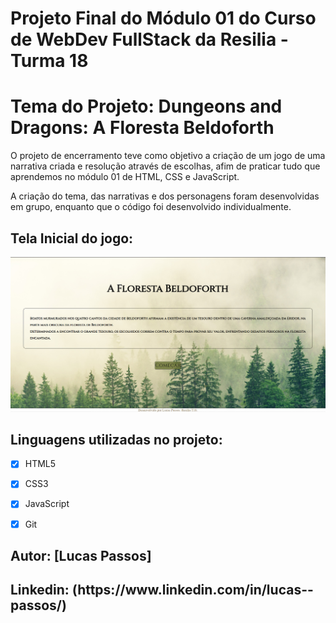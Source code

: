 # Projeto Final do Módulo 01 do Curso de WebDev FullStack da Resilia - Turma 18

<h1>Tema do Projeto:
Dungeons and Dragons: A Floresta Beldoforth</h1>

<p>O projeto de encerramento teve como objetivo a criação de um jogo de uma narrativa criada e resolução através
de escolhas, afim de praticar tudo que aprendemos no módulo 01 de HTML, CSS e JavaScript.</p>

<p>A criação do tema, das narrativas e dos personagens foram desenvolvidas em grupo, enquanto que o código foi desenvolvido individualmente.</p>


<h2>Tela Inicial do jogo:</h2>

<img src="https://github.com/LucasBinho/projetoFinal_Modulo01_Resilia/blob/main/assets/images/imagemJogo.PNG" alt ="Tela inicial do jogo">

<h2>Linguagens utilizadas no projeto:</h2>

- [x] HTML5
- [x] CSS3
- [x] JavaScript
- [x] Git


<h2>Autor: [Lucas Passos]</h2>
<h2>Linkedin: (https://www.linkedin.com/in/lucas--passos/)</h2>